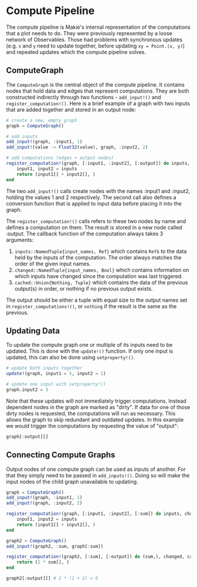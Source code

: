 # Compute Pipeline

The compute pipeline is Makie's internal representation of the computations that a plot needs to do.
They were previously represented by a loose network of Observables.
Those had problems with synchronous updates (e.g. `x` and `y` need to update together, before updating `xy = Point.(x, y)`)
and repeated updates which the compute pipeline solves.

## ComputeGraph

The `ComputeGraph` is the central object of the compute pipeline.
It contains nodes that hold data and edges that represent computations.
They are both constructed indirectly through two functions - `add_input!()` and `register_computation!()`.
Here is a brief example of a graph with two inputs that are added together and stored in an output node:

```julia
# create a new, empty graph
graph = ComputeGraph()

# add inputs
add_input!(graph, :input1, 1)
add_input!(value -> Float32(value), graph, :input2, 2)

# add computations (edges + output nodes)
register_computation!(graph, [:input1, :input2], [:output]) do inputs, changed, cached
    input1, input2 = inputs
    return (input1[] + input2[], )
end
```

The two `add_input!()` calls create nodes with the names :input1 and :input2, holding the values 1 and 2 respectively.
The second call also defines a conversion function that is applied to input data before placing it into the graph.

The `register_computation!()` calls refers to these two nodes by name and defines a computation on them.
The result is stored in a new node called :output.
The callback function of the computation always takes 3 arguments:

1. `inputs::NamedTuple{input_names, Ref}` which contains `Ref`s to the data held by the inputs of the computation. The order always matches the order of the given input names.
2. `changed::NamedTuple{input_names, Bool}` which contains information on which inputs have changed since the computation was last triggered.
3. `cached::Union{Nothing, Tuple}` which contains the data of the previous output(s) in order, or nothing if no previous output exists.

The output should be either a tuple with equal size to the output names set in `register_computations!()`, or `nothing` if the result is the same as the previous.

## Updating Data

To update the compute graph one or multiple of its inputs need to be updated.
This is done with the `update!()` function.
If only one input is updated, this can also be done using `setproperty!()`.

```julia
# update both inputs together
update!(graph, input1 = 5, input2 = 1)

# update one input with setproperty!()
graph.input2 = 3
```

Note that these updates will not immediately trigger computations.
Instead dependent nodes in the graph are marked as "dirty".
If data for one of those dirty nodes is requested, the computations will run as necessary.
This allows the graph to skip redundant and outdated updates.
In this example we would trigger the computations by requesting the value of "output":

```julia
graph[:output][]
```

## Connecting Compute Graphs

Output nodes of one compute graph can be used as inputs of another.
For that they simply need to be passed in `add_inputs!()`.
Doing so will make the input nodes of the child graph unavailable to updating.

```julia
graph = ComputeGraph()
add_input!(graph, :input1, 1)
add_input!(graph, :input2, 2)

register_computation!(graph, [:input1, :input2], [:sum]) do inputs, changed, cached
    input1, input2 = inputs
    return (input1[] + input2[], )
end

graph2 = ComputeGraph()
add_input!(graph2, :sum, graph[:sum])

register_computation!(graph2, [:sum], [:output]) do (sum,), changed, cached
    return (2 * sum[], )
end

graph2[:output][] # 2 * (1 + 2) = 6
```